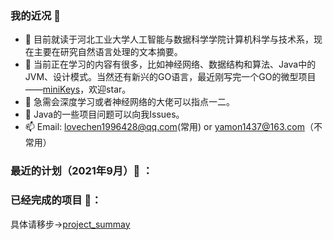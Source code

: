 ### 我的近况 👋

- 🔭 目前就读于河北工业大学人工智能与数据科学学院计算机科学与技术系，现在主要在研究自然语言处理的文本摘要。
- 🌱 当前正在学习的内容有很多，比如神经网络、数据结构和算法、Java中的JVM、设计模式。当然还有新兴的GO语言，最近刚写完一个GO的微型项目——[miniKeys](https://github.com/yamonc/miniKeys)，欢迎star。
- 👯 急需会深度学习或者神经网络的大佬可以指点一二。
- 🤔 Java的一些项目问题可以向我Issues。
- 📫 Email: lovechen1996428@qq.com(常用) or yamon1437@163.com（不常用）

### 最近的计划（2021年9月）:calendar: ：



### 已经完成的项目 :page_with_curl:：
具体请移步->[project_summay](https://github.com/yamonc/project_summary)


  

